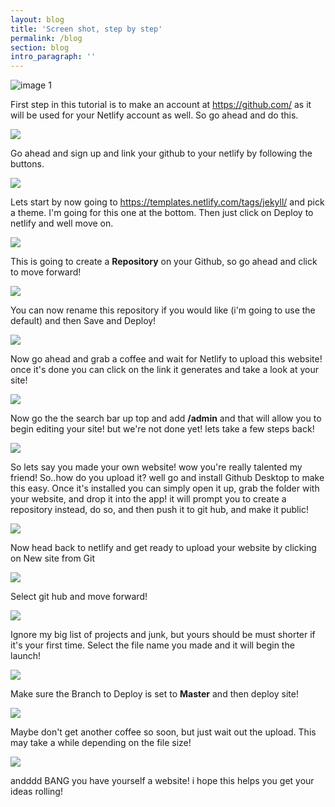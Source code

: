 ```yaml
---
layout: blog
title: 'Screen shot, step by step'
permalink: /blog
section: blog
intro_paragraph: ''
---
```











![image 1](/assets/img/uploads/set1.png "step 1")

First step in this tutorial is to make an account at <https://github.com/> as it will be used for your Netlify account as well. So go ahead and do this.

![](/assets/img/uploads/set2.png)

Go ahead and sign up and link your github to your netlify by following the buttons.

![](/assets/img/uploads/set6.1.png)

Lets start by now going to <https://templates.netlify.com/tags/jekyll/> and pick a theme. I'm going for this one at the bottom. Then just click on Deploy to netlify and well move on.

![](/assets/img/uploads/set6.2.png)

This is going to create a **Repository** on your Github, so go ahead and click to move forward!

![](/assets/img/uploads/set6.3.png)

You can now rename this repository if you would like (i'm going to use the default) and then Save and Deploy!

![](/assets/img/uploads/set6.4.png)

Now go ahead and grab a coffee and wait for Netlify to upload this website! once it's done you can click on the link it generates and take a look at your site!

![](/assets/img/uploads/set6.5.png)

Now go the the search bar up top and add **/admin** and that will allow you to begin editing your site! but we're not done yet! lets take a few steps back!

![](/assets/img/uploads/set3.1.png)

So lets say you made your own website! wow you're really talented my friend! So..how do you upload it? well go and install Github Desktop to make this easy. Once it's installed you can simply open it up, grab the folder with your website, and drop it into the app! it will prompt you to create a repository instead, do so, and then push it to git hub, and make it public!

![](/assets/img/uploads/set3.png)

Now head back to netlify and get ready to upload your website by clicking on New site from Git

![](/assets/img/uploads/set4.png)

Select git hub and move forward!

![](/assets/img/uploads/set5.png)

Ignore my big list of projects and junk, but yours should be must shorter if it's your first time. Select the file name you made and it will begin the launch!

![](/assets/img/uploads/set6.png)

Make sure the Branch to Deploy is set to **Master** and then deploy site!

![](/assets/img/uploads/set7.png)

Maybe don't get another coffee so soon, but just wait out the upload. This may take a while depending on the file size!

![](/assets/img/uploads/set8.png)

andddd BANG you have yourself a website! i hope this helps you get your ideas rolling!

